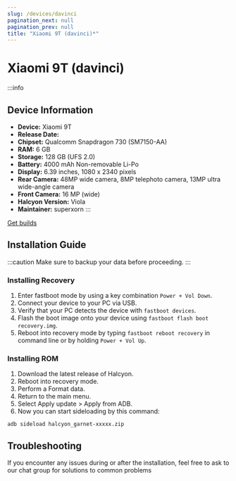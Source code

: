 ```yaml
---
slug: /devices/davinci
pagination_next: null
pagination_prev: null
title: "Xiaomi 9T (davinci)*"
---
```


# Xiaomi 9T (davinci)
:::info
## Device Information

- **Device:** Xiaomi 9T 
- **Release Date:** 
- **Chipset:** 	Qualcomm Snapdragon 730 (SM7150-AA)
- **RAM:** 6 GB
- **Storage:** 128 GB (UFS 2.0)
- **Battery:** 4000 mAh Non-removable Li-Po
- **Display:** 6.39 inches, 1080 x 2340 pixels
- **Rear Camera:** 48MP wide camera, 8MP telephoto camera, 13MP ultra wide-angle camera
- **Front Camera:** 16 MP (wide)
- **Halcyon Version:** Viola
- **Maintainer:** superxorn
:::

<a href="https://www.pling.com/p/2058150/" class="button button--primary">Get builds</a>

## Installation Guide
:::caution
Make sure to backup your data before proceeding.
:::

### Installing Recovery
1. Enter fastboot mode by using a key combination `Power + Vol Down`.
2. Connect your device to your PC via USB.
3. Verify that your PC detects the device with `fastboot devices`.
4. Flash the boot image onto your device using `fastboot flash boot recovery.img`.
5. Reboot into recovery mode by typing `fastboot reboot recovery` in command line or by holding `Power + Vol Up`.

### Installing ROM
1. Download the latest release of Halcyon.
2. Reboot into recovery mode.
3. Perform a Format data.
4. Return to the main menu.
5. Select Apply update > Apply from ADB.
6. Now you can start sideloading by this command:
```
adb sideload halcyon_garnet-xxxxx.zip
```

## Troubleshooting

If you encounter any issues during or after the installation, feel free to ask to our chat group for solutions to common problems
